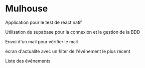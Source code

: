 # Mulhouse

Application pour le test de react natif 

Utilisation de supabase pour la connexion et la gestion de la BDD

Envoi d'un mail pour vérifier le mail

écran d'actualité avec un filter de l'événement le plus récent

Liste des événements
